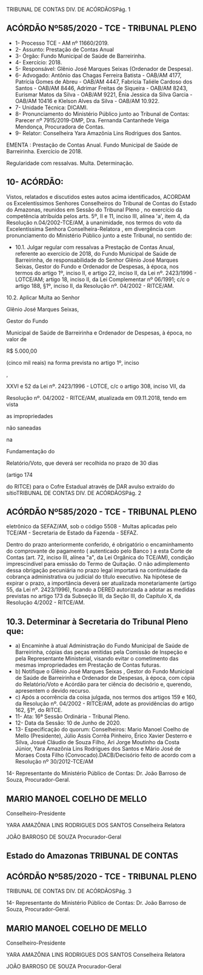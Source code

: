 TRIBUNAL DE CONTAS DIV. DE ACÓRDÃOSPág. 1

## ACÓRDÃO Nº585/2020 - TCE - TRIBUNAL PLENO

- 1- Processo TCE - AM nº 11660/2019.
- 2- Assunto: Prestação de Contas Anual
- 3- Órgão: Fundo Municipal de Saúde de Barreirinha.
- 4- Exercício: 2018.
- 5- Responsável: Glênio José Marques Seixas (Ordenador de Despesa).
- 6- Advogado: Antônio das Chagas Ferreira Batista - OAB/AM 4177, Patrícia Gomes de Abreu - OAB/AM 4447, Fabrícia Taliéle Cardoso dos Santos - OAB/AM 8446, Adrimar Freitas de Siqueira - OAB/AM 8243, Eurismar Matos da Silva - OAB/AM 9221, Ênia Jessica da Silva Garcia - OAB/AM 10416 e Klelson Alves da Silva - OAB/AM 10.922.
- 7- Unidade Técnica: DICAMI.
- 8- Pronunciamento  do  Ministério  Público  junto  ao  Tribunal  de  Contas: Parecer  nº 7915/2019-DMP, Dra. Fernanda Cantanhede Veiga Mendonça, Procuradora de Contas.
- 9- Relator: Conselheira Yara Amazônia Lins Rodrigues dos Santos.

EMENTA : Prestação de Contas Anual. Fundo Municipal  de  Saúde  de  Barreirinha.  Exercício  de 2018.

Regularidade com ressalvas. Multa. Determinação.

## 10-  ACÓRDÃO:

Vistos, relatados e discutidos estes autos acima identificados, ACORDAM os Excelentíssimos Senhores Conselheiros do Tribunal de Contas do Estado do Amazonas, reunidos em Sessão do Tribunal Pleno , no exercício da competência atribuída pelos arts. 5º, II e 11, inciso III, alínea 'a', item 4, da Resolução n.04/2002-TCE/AM, à unanimidade, nos termos do voto da Excelentíssima Senhora Conselheira-Relatora , em divergência com pronunciamento do Ministério Público junto a este Tribunal, no sentido de:

- 10.1. Julgar regular com ressalvas a Prestação de Contas Anual, referente ao exercício  de  2018,  do  Fundo  Municipal  de  Saúde  de  Barreirinha,  de responsabilidade  do  Senhor Glênio  José  Marques  Seixas, Gestor  do Fundo e Ordenador de Despesas, à época, nos termos do artigo 1º, inciso II, e artigo 22, inciso II, da Lei nº. 2423/1996 - LOTCE/AM; artigo 18, inciso II,  da  Lei  Complementar  nº  06/1991;  c/c  o  artigo  188,  §1º,  inciso  II,  da Resolução nº. 04/2002 - RITCE/AM.

10.2. Aplicar Multa ao Senhor

Glênio José Marques Seixas,

Gestor do Fundo

Municipal de Saúde de Barreirinha e Ordenador de Despesas, à época, no valor de

R$ 5.000,00

(cinco mil reais)  na forma prevista no artigo 1º, inciso

,

XXVI e 52 da Lei nº. 2423/1996 - LOTCE, c/c o artigo 308, inciso VII, da

Resolução nº. 04/2002 - RITCE/AM, atualizada em 09.11.2018, tendo em vista

as impropriedades

não saneadas

na

Fundamentação do

Relatório/Voto, que deverá ser recolhida no prazo de 30 dias

(artigo 174

do RITCE)  para o Cofre Estadual através de DAR avulso extraído do sítioTRIBUNAL DE CONTAS DIV. DE ACÓRDÃOSPág. 2

## ACÓRDÃO Nº585/2020 - TCE - TRIBUNAL PLENO

eletrônico  da  SEFAZ/AM,  sob  o  código  5508  -  Multas  aplicadas  pelo TCE/AM - Secretaria de Estado da Fazenda - SEFAZ.

Dentro do prazo anteriormente conferido, é obrigatório o encaminhamento do comprovante de pagamento ( autenticado pelo Banco ) a esta Corte de Contas (art. 72, inciso III, alínea "a", da Lei Orgânica do TCE/AM), condição imprescindível para emissão do Termo de Quitação. O não adimplemento dessa obrigação pecuniária no prazo legal importará na continuidade da cobrança  administrativa  ou  judicial  do  título  executivo. Na  hipótese  de expirar o prazo, a importância deverá ser atualizada monetariamente (artigo 55, da Lei nº. 2423/1996), ficando a DERED autorizada a adotar as medidas previstas no artigo 173 da Subseção III, da Seção III, do Capítulo X,  da Resolução 4/2002 - RITCE/AM.

## 10.3. Determinar à Secretaria do Tribunal Pleno que:

- a) Encaminhe  à  atual  Administração  do  Fundo  Municipal  de  Saúde  de Barreirinha, cópias das peças emitidas pela Comissão de Inspeção e pela Representante  Ministerial,  visando  evitar  o  cometimento  das  mesmas impropriedades em Prestação de Contas futuras.
- b) Notifique o Glênio José Marques Seixas , Gestor do Fundo Municipal de Saúde de Barreirinha e Ordenador de Despesas, à época, com cópia do Relatório/Voto  e  Acórdão  para  ter  ciência  do  decisório  e,  querendo, apresentem o devido recurso.
- c) Após a ocorrência da coisa julgada, nos termos dos artigos 159 e 160, da Resolução nº. 04/2002 - RITCE/AM, adote as providências do artigo 162, §1º, do RITCE.
- 11-  Ata: 16ª Sessão Ordinária - Tribunal Pleno.
- 12-  Data da Sessão: 10 de Junho de 2020.
- 13-  Especificação do quorum: Conselheiros: Mario Manoel Coelho de Mello (Presidente), Júlio Assis Corrêa Pinheiro, Érico Xavier Desterro e Silva, Josué Cláudio de Souza Filho, Ari Jorge Moutinho da Costa Júnior, Yara Amazônia Lins Rodrigues dos Santos e Mário José de Moraes Costa Filho (Convocado).DACB/Decisório feito de acordo com a Resolução nº 30/2012-TCE/AM

14-  Representante  do  Ministério  Público  de  Contas: Dr. João  Barroso  de  Souza, Procurador-Geral.

## MARIO MANOEL COELHO DE MELLO

Conselheiro-Presidente

YARA AMAZÔNIA LINS RODRIGUES DOS SANTOS Conselheira Relatora

JOÃO BARROSO DE SOUZA Procurador-Geral

## Estado do Amazonas TRIBUNAL DE CONTAS

## ACÓRDÃO Nº585/2020 - TCE - TRIBUNAL PLENO

TRIBUNAL DE CONTAS DIV. DE ACÓRDÃOSPág. 3

14-  Representante  do  Ministério  Público  de  Contas: Dr. João  Barroso  de  Souza, Procurador-Geral.

## MARIO MANOEL COELHO DE MELLO

Conselheiro-Presidente

YARA AMAZÔNIA LINS RODRIGUES DOS SANTOS Conselheira Relatora

JOÃO BARROSO DE SOUZA Procurador-Geral
